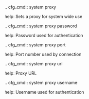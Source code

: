 .. cfg_cmd:: system proxy

help: Sets a proxy for system wide use

.. cfg_cmd:: system proxy password

help: Password used for authentication

.. cfg_cmd:: system proxy port

help: Port number used by connection

.. cfg_cmd:: system proxy url

help: Proxy URL

.. cfg_cmd:: system proxy username

help: Username used for authentication

